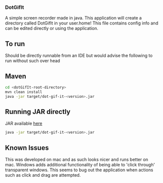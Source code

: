 ### DotGifIt

A simple screen recorder made in java. This application will create a directory called DotGifIt in your 
user.home! This file contains config info and can be edited directly or using the application.

## To run

Should be directly runnable from an IDE but would advise the following to run without such over head

## Maven

```bash
cd <dotGifIt-root-directory>
mvn clean install
java -jar target/dot-gif-it-<version>.jar
```

## Running JAR directly

JAR available [here](https://github.com/sgregory8/dotGifIt/releases)

```bash
java -jar target/dot-gif-it-<version>.jar
```

## Known Issues

This was developed on mac and as such looks nicer and runs better on mac. Windows adds additional functionality of being able to 'click through' 
transparent windows. This seems to bug out the application when actions such as click and drag are attempted.